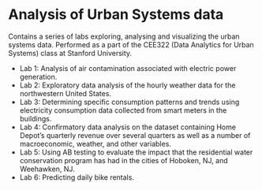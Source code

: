 # Analysis of Urban Systems data
Contains a series of labs exploring, analysing and visualizing the urban systems data. Performed as a part of the CEE322 (Data Analytics for Urban Systems) class at Stanford University.

- Lab 1: Analysis of air contamination associated with electric power generation.
- Lab 2: Exploratory data analysis of the hourly weather data for the northwestern United States.
- Lab 3: Determining specific consumption patterns and trends using electricity consumption data collected from smart meters in the buildings.
- Lab 4: Confirmatory data analysis on the dataset containing Home Depot’s quarterly revenue over several quarters as well as a number of macroeconomic, weather, and other variables.
- Lab 5: Using AB testing to evaluate the impact that the residential water conservation program has had in the cities of Hoboken, NJ, and Weehawken, NJ.
- Lab 6: Predicting daily bike rentals.


